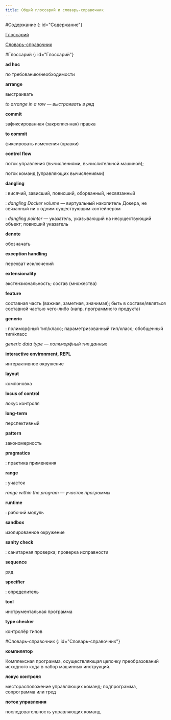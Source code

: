 ```yaml
---
title: Общий глоссарий и словарь-справочник
---
```


#Содержание
{: id="Содержание"}

[Глоссарий](#Глоссарий)

[Словарь-справочник](#Словарь-справочник)

#Глоссарий
{: id="Глоссарий"}

**ad hoc**

по требованию/необходимости

**arrange**

выстраивать

_to arrange in a row — выстраивать в ряд_

**commit**

зафиксированная (закрепленная) правка

**to commit**

фиксировать изменения (правки)

**control flow**

поток управления (вычислениями, вычислительной машиной);

поток команд (управляющих вычислениями)

**dangling**

: висячий, зависший, повисший, оборванный, несвязанный

: _dangling Docker volume_ — виртуальный накопитель Докера, не связанный ни с одним существующим контейнером

: _dangling pointer_ — указатель, указывающий на несуществующий объект; повисший указатель

**denote**

обозначать

**exception handling**

перехват исключений

**extensionality**

экстензиональность; состав (множества)

**feature**

составная часть (важная, заметная, значимая); быть в составе/являться составной частью чего-либо (напр. программного продукта)

**generic**

: полиморфный тип/класс; параметризованный тип/класс; обобщенный тип/класс

  _generic data type — полиморфный тип данных_

**interactive environment, REPL**

интерактивное окружение

**layout**

компоновка

**locus of control**

локус контроля

**long-term**

перспективный

**pattern**

закономерность

**pragmatics**

: практика применения

**range**

: участок

  _range within the program — участок программы_

**runtime**

: рабочий модуль

**sandbox**

изолированное окружение

**sanity check**

: санитарная проверка; проверка исправности

**sequence**

ряд

**specifier**

: определитель

**tool**

инструментальная программа

**type checker**

контролёр типов

#Словарь-справочник
{: id="Словарь-справочник"}

**компилятор**

Комплексная программа, осуществляющая цепочку преобразований исходного кода в набор машинных инструкций.

**локус контроля**

месторасположение управляющих команд; подпрограмма, сопрограмма или тред

**поток управления**

последовательность управляющих команд
